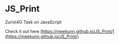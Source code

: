 # JS_Print

ZurixI4G Task on JavaScript

Check it out here [https://meekunn.github.io/JS_Print/](https://meekunn.github.io/JS_Print/)
